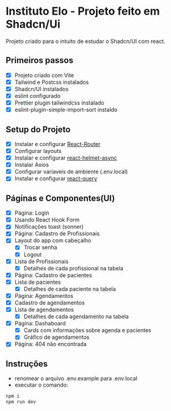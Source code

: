 # Instituto Elo - Projeto feito em Shadcn/Ui

Projeto criado para o intuito de estudar o Shadcn/UI com react.

## Primeiros passos
 - [X] Projeto criado com Vite
 - [X] Tailwind e Postcss instalados
 - [X] Shadcn/UI instalados
 - [X] eslint configurado
 - [X] Prettier plugin tailwindcss instalado
 - [X] eslint-plugin-simple-import-sort instaldo

## Setup do Projeto
 - [X] Instalar e configurar [React-Router](https://reactrouter.com/start/library/installation)
 - [X] Configurar layouts
 - [X] Instalar e configurar [react-helmet-async](https://github.com/staylor/react-helmet-async)
 - [X] Instalar Axios
 - [X] Configurar variaveis de ambiente (.env.local)
 - [X] Instalar e configurar [react-query](https://react-query.tanstack.com/docs/overview)

## Páginas e Componentes(UI)
 - [X] Página: Login
 - [X] Usando React Hook Form
 - [X] Notificações toast (sonner)
 - [X] Página: Cadastro de Profissionais
 - [X] Layout do app com cabeçalho
   - [X] Trocar senha
   - [X] Logout
 - [X] Lista de Profissionais
   - [X] Detalhes de cada profissional na tabela
 - [X] Página: Cadastro de pacientes
 - [X] Lista de pacientes
   - [X] Detalhes de cada paciente na tabela
 - [X] Página: Agendamentos
 - [X] Cadastro de agendamentos
 - [X] Lista de agendamentos
   - [X] Detalhes de cada agendamento na tabela
 - [X] Página: Dashaboard
   - [X] Cards com informações sobre agenda e pacientes
   - [X] Gráfico de agendamentos
 - [X] Página: 404 não encontrada

## Instruções
 - renomear o arquivo .env.example para .env.local
 - executar o comando: 
```bash
npm i
npm run dev
```